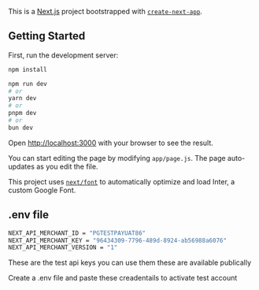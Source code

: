 This is a [Next.js](https://nextjs.org/) project bootstrapped with [`create-next-app`](https://github.com/vercel/next.js/tree/canary/packages/create-next-app).

## Getting Started

First, run the development server:
```bash
npm install
```
```bash
npm run dev
# or
yarn dev
# or
pnpm dev
# or
bun dev
```

Open [http://localhost:3000](http://localhost:3000) with your browser to see the result.

You can start editing the page by modifying `app/page.js`. The page auto-updates as you edit the file.

This project uses [`next/font`](https://nextjs.org/docs/basic-features/font-optimization) to automatically optimize and load Inter, a custom Google Font.

## .env file
```bash
NEXT_API_MERCHANT_ID = "PGTESTPAYUAT86"
NEXT_API_MERCHANT_KEY = "96434309-7796-489d-8924-ab56988a6076"
NEXT_API_MERCHANT_VERSION = "1"
```

These are the test api keys you can use them these are available publically

Create a .env file and paste these creadentails to activate test account
